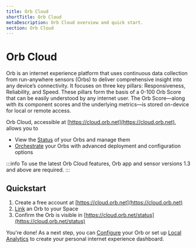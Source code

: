 ```yaml
---
title: Orb Cloud
shortTitle: Orb Cloud
metaDescription: Orb Cloud overview and quick start.
section: Orb Cloud
---
```


# Orb Cloud

Orb is an internet experience platform that uses continuous data collection from run-anywhere sensors (Orbs) to deliver comprehensive insight into any device’s connectivity. It focuses on three key pillars: Responsiveness, Reliability, and Speed. These pillars form the basis of a 0-100 Orb Score that can be easily understood by any internet user. The Orb Score—along with its component scores and the underlying metrics—is stored on-device for local or remote access.

Orb Cloud, accessible at [https://cloud.orb.net](https://cloud.orb.net), allows you to

* View the [Status](/docs/orb-cloud/status) of your Orbs and manage them
* [Orchestrate](/docs/deploy-and-configure) your Orbs with advanced deployment and configuration options

:::info
To use the latest Orb Cloud features, Orb app and sensor versions 1.3 and above are required.
:::

## Quickstart

1. Create a free account at [https://cloud.orb.net](https://cloud.orb.net)
2. [Link](/docs/orb-app/linking-orb-to-account) an Orb to your Space
3. Confirm the Orb is visible in [https://cloud.orb.net/status](https://cloud.orb.net/status)

You're done! As a next step, you can [Configure](/docs/deploy-and-configure/configuration) your Orb or set up [Local Analytics](/docs/deploy-and-configure/local-analytics) to create your personal internet experience dashboard.
